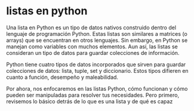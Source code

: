 # listas en python #
Una lista en Python es un tipo de datos nativos construido dentro del lenguaje de programación Python. Estas listas son similares a matrices (o arrays) que se encuentran en otros lenguajes. Sin embargo, en Python se manejan como variables con muchos elementos. Aun así, las listas se consideran un tipo de datos para guardar colecciones de información.

Python tiene cuatro tipos de datos incorporados que sirven para guardar colecciones de datos: lista, tuple, set y diccionario. Estos tipos difieren en cuanto a función, desempeño y maleabilidad.

Por ahora, nos enfocaremos en las listas Python, cómo funcionan y cómo pueden ser manipuladas para resolver tus necesidades. Pero primero, revisemos lo básico detrás de lo que es una lista y de qué es capaz